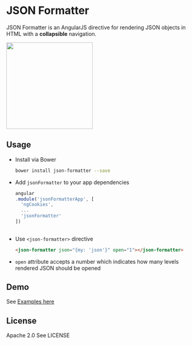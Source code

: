 # JSON Formatter
JSON Formatter is an AngularJS directive for rendering JSON objects in HTML with a **collapsible** navigation.

<img src="https://raw.githubusercontent.com/mohsen1/json-formatter/gh-pages/app/images/screenshot.png" width="228">

## Usage

* Install via Bower
  ```bash
  bower install json-formatter --save
  ```
* Add `jsonFormatter` to your app dependencies
  ```js
  angular
  .module('jsonFormatterApp', [
    'ngCookies',
    ...
    'jsonFormatter'
  ])
    
  ```
* Use `<json-formatter>` directive
 
  ```html
  <json-formatter json="{my: 'json'}" open="1"></json-formatter>
  ```
* `open` attribute accepts a number which indicates how many levels rendered JSON should be opened

## Demo
See [Examples here](http://mohsenweb.com/json-formatter/dist/#examples) 


## License

Apache 2.0
See LICENSE 

